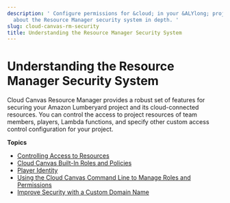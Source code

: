 ```yaml
---
description: ' Configure permissions for &cloud; in your &ALYlong; project and learn
  about the Resource Manager security system in depth. '
slug: cloud-canvas-rm-security
title: Understanding the Resource Manager Security System
---
```

# Understanding the Resource Manager Security System<a name="cloud-canvas-rm-security"></a>

Cloud Canvas Resource Manager provides a robust set of features for securing your Amazon Lumberyard project and its cloud\-connected resources\. You can control the access to project resources of team members, players, Lambda functions, and specify other custom access control configuration for your project\.

**Topics**
+ [Controlling Access to Resources](cloud-canvas-setting-access-permissions.md)
+ [Cloud Canvas Built\-In Roles and Policies](cloud-canvas-built-in-roles-and-policies.md)
+ [Player Identity](cloud-canvas-rm-security-player-identity.md)
+ [Using the Cloud Canvas Command Line to Manage Roles and Permissions](cloud-canvas-rm-security-lmbr-aws.md)
+ [Improve Security with a Custom Domain Name](cloud-canvas-setup-custom-domain-name.md)